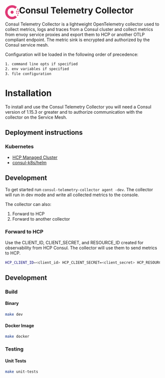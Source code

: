 <h1>
  <img src="./.doc/logo.svg" align="left" height="46px" alt="Consul logo"/>
  <span>Consul Telemetry Collector</span>
</h1>

Consul Telemetry Collector is a lightweight OpenTelemetry collector used to
collect metrics, logs and traces from a Consul cluster and collect metrics from envoy
service proxies and export them to HCP or another OTLP compliant endpoint. 
The metric sink is encrypted and authorized by the Consul service mesh.

Configuration will be loaded in the following order of precedence:

    1. command line opts if specified
    2. env variables if specified
    3. file configuration

# Installation

To install and use the Consul Telemetry Collector you will need a Consul version of 1.15.3 or greater and to authorize communication with the collector on the Service Mesh.

## Deployment instructions

### Kubernetes

* [HCP Managed Cluster](./docs/hcp-managed-collector-deployment.md)
* [consul-k8s/helm](./docs/consul-k8s-helm.md)

## Development

To get started run `consul-telemetry-collector agent -dev`. The collector
will run in dev mode and write all collected metrics to the console.

The collector can also:

1. Forward to HCP
2. Forward to another collector

### Forward to HCP

Use the CLIENT_ID, CLIENT_SECRET, and RESOURCE_ID created for observability
from HCP Consul. The collector will use them to send metrics to HCP.

```bash
HCP_CLIENT_ID=<client_id> HCP_CLIENT_SECRET=<client_secret> HCP_RESOURCE_ID=<resource_id> consul-telemetry-collector agent
```

## Development

### Build

#### Binary

```bash
make dev
```

#### Docker Image

```bash
make docker
```

### Testing

#### Unit Tests

```bash
make unit-tests
```
